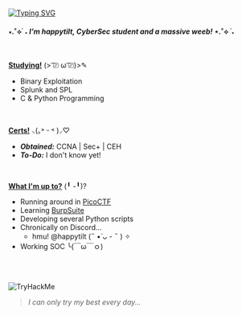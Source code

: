 <br>

[![Typing SVG](https://readme-typing-svg.demolab.com?font=Klee+One&weight=600&size=50&duration=4000&pause=500&center=true&vCenter=true&color=FFB6C1&height=125&lines=%E3%80%8C%E3%82%84%E3%81%AF%E3%82%8D!%E3%80%8D)](https://git.io/typing-svg)

#### ⋆.˚⟡ ࣪ ˖ _I'm happytilt, CyberSec student and a massive weeb!_ ⋆.˚⟡ ࣪ ˖

<br>

<ins>**Studying!**</ins> (> ͡⎚ ω ͡⎚)>✎ 
- Binary Exploitation
- Splunk and SPL
- C & Python Programming
<br>

 <ins>**Certs!**</ins> ⸜(｡˃ ᵕ ˂ )⸝♡
 - _**Obtained:**_ CCNA | Sec+ | CEH
 - _**To-Do:**_ I don't know yet!

<br>

 <ins>**What I'm up to?**</ins> (╹ -╹)?
 - Running around in [PicoCTF](https://picoctf.org/)
 - Learning [BurpSuite](https://portswigger.net/web-security/dashboard)
 - Developing several Python scripts
 - Chronically on Discord... 
     - hmu! @happytilt (˵ •̀ ᴗ - ˵ ) ✧
 - Working SOC ╰(￣ω￣ｏ)

<br>
<br>

![TryHackMe](https://tryhackme-badges.s3.amazonaws.com/happytilt.png)

> _I can only try my best every day..._

